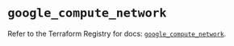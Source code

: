 # `google_compute_network`

Refer to the Terraform Registry for docs: [`google_compute_network`](https://registry.terraform.io/providers/hashicorp/google-beta/6.3.0/docs/resources/google_compute_network).
